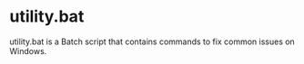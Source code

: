 # utility.bat
utility.bat is a Batch script that contains commands to fix common issues on Windows.
